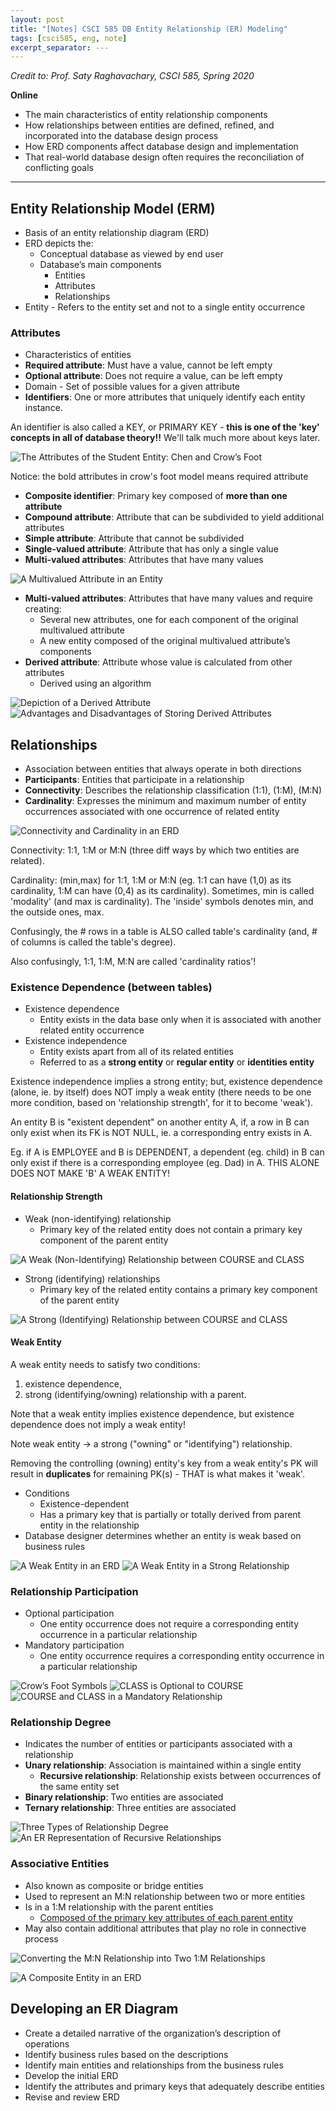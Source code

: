 ```yaml
---
layout: post
title: "[Notes] CSCI 585 DB Entity Relationship (ER) Modeling"
tags: [csci585, eng, note]
excerpt_separator: ---
---
```


*Credit to: Prof. Saty Raghavachary, CSCI 585, Spring 2020*

**Online**
- The main characteristics of entity relationship components
- How relationships between entities are defined, refined, and incorporated into the database design process
- How ERD components affect database design and implementation
- That real-world database design often requires the reconciliation of conflicting goals

---

## Entity Relationship Model (ERM)
- Basis of an entity relationship diagram (ERD) 
- ERD depicts the:
  - Conceptual database as viewed by end user
  - Database’s main components
    - Entities
    - Attributes
    - Relationships
- Entity - Refers to the entity set and not to a single entity occurrence

### Attributes
- Characteristics of entities
- **Required attribute**: Must have a value, cannot be left empty
- **Optional attribute**: Does not require a value, can be left empty
- Domain - Set of possible values for a given attribute
- **Identifiers**: One or more attributes that uniquely identify each entity instance.

An identifier is also called a KEY, or PRIMARY KEY - **this is one of the 'key' concepts in all of database theory!!** We'll talk much more about keys later.


![The Attributes of the Student Entity: Chen and Crow’s Foot](/assets/img/s4.png)

Notice: the bold attributes in crow's foot model means required attribute

- **Composite identifier**: Primary key composed of **more than one attribute**
- **Compound attribute**: Attribute that can be subdivided to yield additional attributes
- **Simple attribute**: Attribute that cannot be subdivided
- **Single-valued attribute**: Attribute that has only a single value
- **Multi-valued attributes**: Attributes that have many values   



![A Multivalued Attribute in an Entity](/assets/img/s6.png)


- **Multi-valued attributes**: Attributes that have many values and require creating:
  - Several new attributes, one for each component of the original multivalued attribute
  - A new entity composed of the original multivalued attribute’s components
- **Derived attribute**: Attribute whose value is calculated from other attributes
  - Derived using   an algorithm 


![Depiction of a Derived Attribute](/assets/img/s8.png)
![Advantages and Disadvantages of Storing Derived Attributes](/assets/img/s9.png)

## Relationships
- Association between entities that always operate in both directions
- **Participants**: Entities that participate in a relationship
- **Connectivity**: Describes the relationship classification (1:1), (1:M), (M:N)
- **Cardinality**: Expresses the minimum and maximum number of entity occurrences associated with one occurrence of related entity

![Connectivity and Cardinality in an ERD](/assets/img/s11.png)

Connectivity: 1:1, 1:M or M:N (three diff ways by which two entities are related).

Cardinality: (min,max) for 1:1, 1:M or M:N (eg. 1:1 can have (1,0) as its cardinality, 1:M can have (0,4) as its cardinality). Sometimes, min is called 'modality' (and max is cardinality). The 'inside' symbols denotes min, and the outside ones, max.

Confusingly, the # rows in a table is ALSO called table's cardinality (and, # of columns is called the table's degree).

Also confusingly, 1:1, 1:M, M:N are called 'cardinality ratios'!


### Existence Dependence (between tables)
- Existence dependence
  - Entity exists in the data base only when it is associated with another related entity occurrence
- Existence independence
  - Entity exists apart from all of its related entities
  - Referred to as a **strong entity** or **regular entity** or **identities entity**

Existence independence implies a strong entity; but, existence dependence (alone, ie. by itself) does NOT imply a weak entity (there needs to be one more condition, based on 'relationship strength', for it to become 'weak').

An entity B is "existent dependent" on another entity A, if, a row in B can only exist when its FK is NOT NULL, ie. a corresponding entry exists in A.

Eg. if A is EMPLOYEE and B is DEPENDENT, a dependent (eg. child) in B can only exist if there is a corresponding employee (eg. Dad) in A. THIS ALONE DOES NOT MAKE 'B' A WEAK ENTITY!

#### Relationship Strength
- Weak (non-identifying) relationship
  - Primary key of the related entity does not contain a primary key component of the parent entity

![A Weak (Non-Identifying) Relationship between COURSE and CLASS](/assets/img/48.png)
- Strong (identifying) relationships
  - Primary key of the related entity contains a primary key component of the parent entity

![A Strong (Identifying) Relationship between COURSE and CLASS](/assets/img/49.png)

#### Weak Entity
A weak entity needs to satisfy two conditions: 
1. existence dependence, 
2. strong (identifying/owning) relationship with a parent.

Note that a weak entity implies existence dependence, but existence dependence does not imply a weak entity!

Note weak entity $\rightarrow$ a strong ("owning" or "identifying") relationship.

Removing the controlling (owning) entity's key from a weak entity's PK will result in **duplicates** for remaining PK(s) - THAT is what makes it 'weak'.
- Conditions 
  - Existence-dependent 
  - Has a primary key that is partially or totally derived from parent entity in the relationship
- Database designer determines whether an entity is weak based on business rules

![A Weak Entity in an ERD](/assets/img/410.png)
![A Weak Entity in a Strong Relationship](/assets/img/411.png)

### Relationship Participation
- Optional participation
  - One entity occurrence does not require a corresponding entity occurrence in a particular relationship
- Mandatory participation
  - One entity occurrence requires a corresponding entity occurrence in a particular relationship


![Crow’s Foot Symbols](/assets/img/Picture1.png)
![CLASS is Optional to COURSE](/assets/img/413.png)
![COURSE and CLASS in a Mandatory Relationship](/assets/img/414.png)

### Relationship Degree
- Indicates the number of entities or participants associated with a relationship
- **Unary relationship**: Association is maintained within a single entity 
  - **Recursive relationship**: Relationship exists between occurrences of the same entity set
- **Binary relationship**: Two entities are associated
- **Ternary relationship**: Three entities are associated

![Three Types of Relationship Degree](/assets/img/415.png)
![An ER Representation of Recursive Relationships](/assets/img/417.png)
### Associative Entities
- Also known as composite or bridge entities
- Used to represent an M:N relationship between two or more entities
- Is in a 1:M relationship with the parent entities
  - <u>Composed of the primary key attributes of each parent entity</u>
- May also contain additional attributes that play no role in connective process


![Converting the M:N Relationship into Two 1:M Relationships](/assets/img/423.png)

![A Composite Entity in an ERD](/assets/img/425.png)

## Developing an ER Diagram
- Create a detailed narrative of the organization’s  description of operations
- Identify business rules based on the descriptions
- Identify main entities and relationships from the business rules
- Develop the initial ERD
- Identify the attributes and primary keys that adequately describe entities
- Revise and review ERD
  

<!-- Figure 4.26 - The First Tiny College ERD Segment
Figure 4.27 - The Second Tiny College ERD Segment 
Figure 4.28 - The Third Tiny College ERD Segment 
Figure 4.29 - The Fourth Tiny College ERD Segment 
Figure 4.30 - The Fifth Tiny College ERD Segment 
Figure 4.31 - The Sixth Tiny College ERD Segment 
Figure 4.32 - The Seventh Tiny College ERD Segment 
Figure 4.33 - The Eighth Tiny College ERD Segment 
Figure 4.34 - The Ninth Tiny College ERD Segment 
Table 4.4 - Components of the ERM
Database Design Challenges: Conflicting Goals
Figure 4.38 - Various Implementations of the 1:1 Recursive Relationship -->
